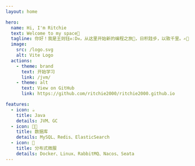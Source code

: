 ```yaml
---
layout: home

hero:
  name: Hi, I'm Ritchie
  text: Welcome to my space🌌
  tagline: 你好！我是王则钰ฅ:Dฅ，从这里开始新的编程之旅🛫，日积跬步，以致千里。✍🏼
  image:
    src: /logo.svg
    alt: Vite Logo
  actions:
    - theme: brand
      text: 开始学习
      link: /jvm/
    - theme: alt
      text: View on GitHub
      link: https://github.com/ritchie2000/ritchie2000.github.io

features:
  - icon: ☕
    title: Java
    details: JVM、GC
  - icon: 🐱‍💻
    title: 数据库
    details: MySQL、Redis、ElasticSearch
  - icon: 🐋
    title: 分布式微服
    details: Docker、Linux、RabbitMQ、Nacos、Seata
---
```


<style>
:root {
  --vp-home-hero-name-color: transparent;
  --vp-home-hero-name-background: -webkit-linear-gradient(120deg, #bd34fe, #41d1ff);
}
</style>